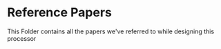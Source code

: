 # Reference Papers
This Folder contains all the papers we've referred to while designing this processor
